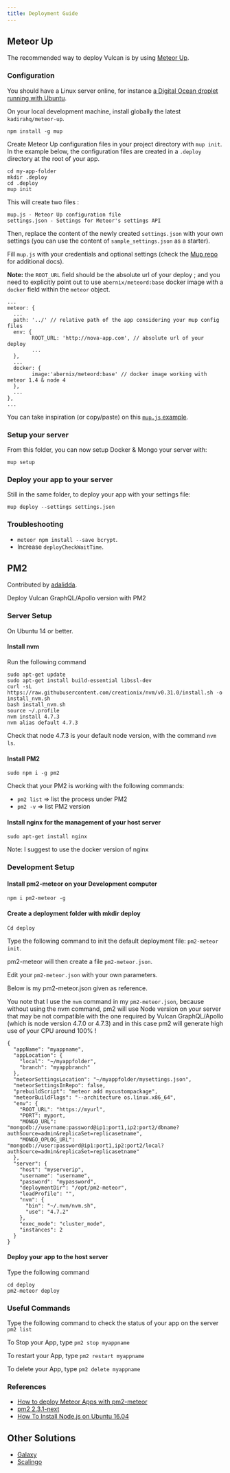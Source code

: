 ```yaml
---
title: Deployment Guide
---
```


## Meteor Up

The recommended way to deploy Vulcan is by using [Meteor Up](https://github.com/zodern/meteor-up).

### Configuration

You should have a Linux server online, for instance [a Digital Ocean droplet running with Ubuntu](https://www.digitalocean.com).

On your local development machine, install globally the latest `kadirahq/meteor-up`.

```
npm install -g mup
```

Create Meteor Up configuration files in your project directory with `mup init`. In the example below, the configuration files are created in a `.deploy` directory at the root of your app.

```
cd my-app-folder
mkdir .deploy
cd .deploy
mup init
```

This will create two files :

```
mup.js - Meteor Up configuration file
settings.json - Settings for Meteor's settings API
```

Then, replace the content of the newly created `settings.json` with your own settings (you can use the content of `sample_settings.json` as a starter).

Fill `mup.js` with your credentials and optional settings (check the [Mup repo](https://github.com/kadirahq/meteor-up) for additional docs).

**Note:** the `ROOT_URL` field should be the absolute url of your deploy ; and you need to explicitly point out to use `abernix/meteord:base` docker image with a `docker` field within the `meteor` object.

```
...
meteor: {
  ...
  path: '../' // relative path of the app considering your mup config files
  env: {
        ROOT_URL: 'http://nova-app.com', // absolute url of your deploy
        ...
  },
  ...
  docker: {
        image:'abernix/meteord:base' // docker image working with meteor 1.4 & node 4
  },
  ...
},
...
```

You can take inspiration (or copy/paste) on this [`mup.js` example](https://gist.github.com/xavcz/6ddc2bb6f67fe0936c8328ab3314641d).

### Setup your server

From this folder, you can now setup Docker & Mongo your server with:
```
mup setup
```

### Deploy your app to your server

Still in the same folder, to deploy your app with your settings file:

```
mup deploy --settings settings.json
```

### Troubleshooting

- `meteor npm install --save bcrypt`.
- Increase `deployCheckWaitTime`.

## PM2

Contributed by [adalidda](https://github.com/TelescopeJS/Telescope/issues/1552#issuecomment-276948862).

Deploy Vulcan GraphQL/Apollo version with PM2

### Server Setup

On Ubuntu 14 or better.

#### Install nvm
Run the following command

```
sudo apt-get update
sudo apt-get install build-essential libssl-dev
curl -sL https://raw.githubusercontent.com/creationix/nvm/v0.31.0/install.sh -o install_nvm.sh
bash install_nvm.sh
source ~/.profile
nvm install 4.7.3
nvm alias default 4.7.3
```

Check that node 4.7.3 is your default node version, with the command `nvm ls`.

#### Install PM2

```
sudo npm i -g pm2
```

Check that your PM2 is working with the following commands:

- `pm2 list` => list the process under PM2
- `pm2 -v` => list PM2 version

#### Install nginx for the management of your host server

```
sudo apt-get install nginx
```

Note: I suggest to use the docker version of nginx

### Development Setup

#### Install pm2-meteor on your Development computer

```
npm i pm2-meteor -g
```

#### Create a deployment folder with mkdir deploy

```
Cd deploy
```

Type the following command to init the default deployment file: `pm2-meteor init`.

pm2-meteor will then create a file `pm2-meteor.json`.

Edit your `pm2-meteor.json` with your own parameters.

Below is my pm2-meteor.json given as reference.

You note that I use the `nvm` command in my `pm2-meteor.json`, because without using the nvm command, pm2 will use Node version on your server that may be not compatible with the one required by Vulcan GraphQL/Apollo (which is node version 4.7.0 or 4.7.3) and in this case pm2 will generate high use of your CPU around 100% !

```
{
  "appName": "myappname",
  "appLocation": {
    "local": "~/myappfolder",
    "branch": "myappbranch"
  },
  "meteorSettingsLocation": "~/myappfolder/mysettings.json",
  "meteorSettingsInRepo": false,
  "prebuildScript": "meteor add mycustompackage",
  "meteorBuildFlags": "--architecture os.linux.x86_64",
  "env": {
    "ROOT_URL": "https://myurl",
    "PORT": myport,
    "MONGO_URL": "mongodb://username:password@ip1:port1,ip2:port2/dbname?authSource=admin&replicaSet=replicasetname",
    "MONGO_OPLOG_URL": "mongodb://user:password@ip1:port1,ip2:port2/local?authSource=admin&replicaSet=replicasetname"
  },
  "server": {
    "host": "myserverip",
    "username": "username",
    "password": "mypassword",
    "deploymentDir": "/opt/pm2-meteor",
    "loadProfile": "",
    "nvm": {
      "bin": "~/.nvm/nvm.sh",
      "use": "4.7.2"
    },
    "exec_mode": "cluster_mode",
    "instances": 2
  }
}
```

#### Deploy your app to the host server

Type the following command

```
cd deploy
pm2-meteor deploy
```

### Useful Commands

Type the following command to check the status of your app on the server
`pm2 list`

To Stop your App, type
`pm2 stop myappname`

To restart your App, type
`pm2 restart myappname`

To delete your App, type
`pm2 delete myappname`

### References

- [How to deploy Meteor Apps with pm2-meteor](http://pm2-meteor.betawerk.co/)
- [pm2 2.3.1-next](https://libraries.io/npm/pm2)
- [How To Install Node.js on Ubuntu 16.04](https://www.digitalocean.com/community/tutorials/how-to-install-node-js-on-ubuntu-16-04)

## Other Solutions

- [Galaxy](http://galaxy.meteor.com)
- [Scalingo](https://scalingo.com/)